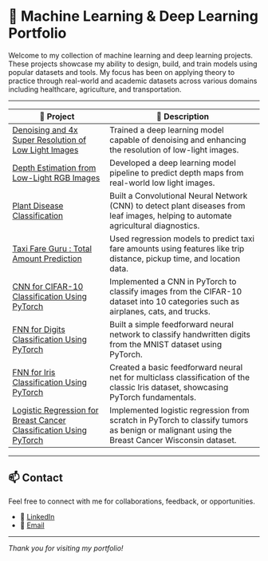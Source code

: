 # 🧠 Machine Learning & Deep Learning Portfolio

Welcome to my collection of machine learning and deep learning projects. These projects showcase my ability to design, build, and train models using popular datasets and tools. My focus has been on applying theory to practice through real-world and academic datasets across various domains including healthcare, agriculture, and transportation.

---

| 🚀 Project | 📄 Description |
------------- | -------------
[Denoising and 4x Super Resolution of Low Light Images](https://github.com/Satvik-ai/Denoising-and-4x-Super-Resolution-of-Low-Light-Images) | Trained a deep learning model capable of denoising and enhancing the resolution of low-light images.
[Depth Estimation from Low-Light RGB Images](https://github.com/Satvik-ai/Estimating-Depth-Maps-from-Real-World-Low-Light-Captures) | Developed a deep learning model pipeline to predict depth maps from real-world low light images. 
[Plant Disease Classification](https://github.com/Satvik-ai/Plant-Disease-Classification) | 	Built a Convolutional Neural Network (CNN) to detect plant diseases from leaf images, helping to automate agricultural diagnostics.
[Taxi Fare Guru : Total Amount Prediction](https://github.com/Satvik-ai/Taxi-Fare-Guru-Total-Amount-Prediction) | Used regression models to predict taxi fare amounts using features like trip distance, pickup time, and location data.
[CNN for CIFAR-10 Classification Using PyTorch](https://github.com/Satvik-ai/CNN_for_CIFAR10_Classification_Using_PyTorch) | 	Implemented a CNN in PyTorch to classify images from the CIFAR-10 dataset into 10 categories such as airplanes, cats, and trucks.
[FNN for Digits Classification Using PyTorch](https://github.com/Satvik-ai/FNN_for_Digits_Classification_Using_PyTorch) | 	Built a simple feedforward neural network to classify handwritten digits from the MNIST dataset using PyTorch.
[FNN for Iris Classification Using PyTorch](https://github.com/Satvik-ai/FNN_for_Iris_Classification_Using_PyTorch) | Created a basic feedforward neural net for multiclass classification of the classic Iris dataset, showcasing PyTorch fundamentals.
[Logistic Regression for Breast Cancer Classification Using PyTorch](https://github.com/Satvik-ai/Logistic_Regression_For_Breast_Cancer_Classification_Using_PyTorch) | Implemented logistic regression from scratch in PyTorch to classify tumors as benign or malignant using the Breast Cancer Wisconsin dataset.

---

## 📫 Contact

Feel free to connect with me for collaborations, feedback, or opportunities.

- 🔗 [LinkedIn](https://www.linkedin.com/in/satvik-chandrakar-4008471ba)
- 📧 [Email](mailto:chandrakarsatvik@gmail.com)

---

_Thank you for visiting my portfolio!_
